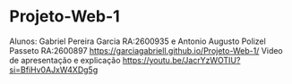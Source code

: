 # Projeto-Web-1
Alunos: Gabriel Pereira Garcia RA:2600935 e Antonio Augusto Polizel Passeto RA:2600897
 https://garciagabriell.github.io/Projeto-Web-1/
Video de apresentação e explicação https://youtu.be/JacrYzWOTIU?si=BfiHv0AJxW4XDg5g
